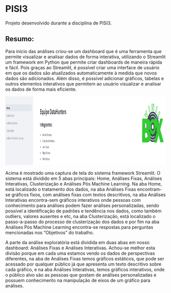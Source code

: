 # PISI3
Projeto desenvolvido durante a disciplina de PISI3.

## Resumo:

Para início das análises criou-se um dashboard que é uma ferramenta que permite visualizar e analisar dados de forma interativa, utilizando o Streamlit um framework em Python que permite criar dashboards de maneira rápida e fácil. Pois graças ao Streamlit, é possível criar uma interface de usuário em que os dados são atualizados automaticamente à medida que novos dados são adicionados. Além disso, é possível adicionar gráficos, tabelas e outros elementos interativos que permitem ao usuário visualizar e analisar os dados de forma mais eficiente. 

<img height="215em" src="/spotify/assets/dataset.png">

Acima é mostrado uma captura de tela do sistema framework Streamlit. O sistema está dividido em 5 abas principais: Home, Análises Fixas, Análises Interativas, Clusterização e Análises Pós Machine Learning. Na aba Home, está localizado o tratamento dos dados, na aba Análises Fixas encontram-se gráficos fixos, com análises fixas com textos descritivos, na aba Análises Interativas encontra-sem gráficos interativos onde pessoas com conhecimento para análises podem fazer análises personalizadas, sendo possível a identificação de padrões e tendência nos dados, como também outliers, valores ausentes e etc, na aba Clusterização, está localizado o passo-a-passo do processo de clusterização dos dados e por fim na aba Análises Pós Machine Learning encontra-se respostas para perguntas mencionadas nos “Objetivos” do trabalho.	

A parte da análise exploratória está dividida em duas abas em nosso dashboard: Análises Fixas e Análises Interativas. Achou-se melhor esta divisão porque em cada uma estamos vendo os dados de perspectivas diferentes, na aba de Análises Fixas temos gráficos estáticos, que pode ser acessado por qualquer público já que apresenta um texto descritivo sobre cada gráfico, e na aba Análises Interativas, temos gráficos interativos, onde o público alvo são as pessoas que gostam de análises personalizadas e possuem conhecimento na manipulação de eixos de um gráfico para análises.
